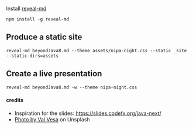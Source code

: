 Install [reveal-md](https://github.com/webpro/reveal-md)

```shell
npm install -g reveal-md
```

## Produce a static site

```shell
reveal-md beyondJava8.md --theme assets/nipa-night.css --static _site --static-dirs=assets
```

## Create a live presentation

```shell
reveal-md beyondJava8.md -w --theme nipa-night.css
```

#### credits
* Inspiration for the slides: https://slides.codefx.org/java-next/
* [Photo by Val Vesa](https://unsplash.com/photos/47UmRj-uH0k) on Unsplash
